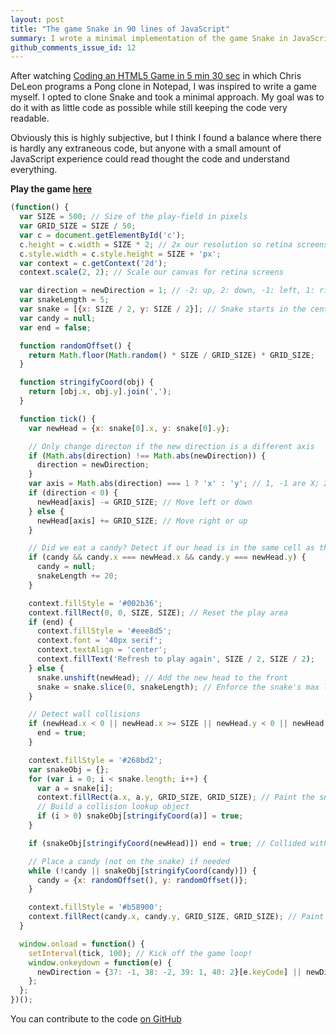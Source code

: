 ```yaml
---
layout: post
title: "The game Snake in 90 lines of JavaScript"
summary: I wrote a minimal implementation of the game Snake in JavaScript
github_comments_issue_id: 12
---
```


After watching [Coding an HTML5 Game in 5 min 30
sec](https://www.youtube.com/watch?v=KoWqdEACyLI) in which Chris DeLeon
programs a Pong clone in Notepad, I was inspired to write a game myself.
I opted to clone Snake and took a minimal approach. My goal was to do it with
as little code as possible while still keeping the code very readable.

Obviously this is highly subjective, but I think I found a balance where there
is hardly any extraneous code, but anyone with a small amount of JavaScript
experience could read thought the code and understand everything.

__Play the game [here](https://rawgit.com/captbaritone/snake.js/master/index.html)__

```javascript
(function() {
  var SIZE = 500; // Size of the play-field in pixels
  var GRID_SIZE = SIZE / 50;
  var c = document.getElementById('c');
  c.height = c.width = SIZE * 2; // 2x our resolution so retina screens look good
  c.style.width = c.style.height = SIZE + 'px';
  var context = c.getContext('2d');
  context.scale(2, 2); // Scale our canvas for retina screens

  var direction = newDirection = 1; // -2: up, 2: down, -1: left, 1: right
  var snakeLength = 5;
  var snake = [{x: SIZE / 2, y: SIZE / 2}]; // Snake starts in the center
  var candy = null;
  var end = false;

  function randomOffset() {
    return Math.floor(Math.random() * SIZE / GRID_SIZE) * GRID_SIZE;
  }

  function stringifyCoord(obj) {
    return [obj.x, obj.y].join(',');
  }

  function tick() {
    var newHead = {x: snake[0].x, y: snake[0].y};

    // Only change directon if the new direction is a different axis
    if (Math.abs(direction) !== Math.abs(newDirection)) {
      direction = newDirection;
    }
    var axis = Math.abs(direction) === 1 ? 'x' : 'y'; // 1, -1 are X; 2, -2 are Y
    if (direction < 0) {
      newHead[axis] -= GRID_SIZE; // Move left or down
    } else {
      newHead[axis] += GRID_SIZE; // Move right or up
    }

    // Did we eat a candy? Detect if our head is in the same cell as the candy
    if (candy && candy.x === newHead.x && candy.y === newHead.y) {
      candy = null;
      snakeLength += 20;
    }

    context.fillStyle = '#002b36';
    context.fillRect(0, 0, SIZE, SIZE); // Reset the play area
    if (end) {
      context.fillStyle = '#eee8d5';
      context.font = '40px serif';
      context.textAlign = 'center';
      context.fillText('Refresh to play again', SIZE / 2, SIZE / 2);
    } else {
      snake.unshift(newHead); // Add the new head to the front
      snake = snake.slice(0, snakeLength); // Enforce the snake's max length
    }

    // Detect wall collisions
    if (newHead.x < 0 || newHead.x >= SIZE || newHead.y < 0 || newHead.y >= SIZE) {
      end = true;
    }

    context.fillStyle = '#268bd2';
    var snakeObj = {};
    for (var i = 0; i < snake.length; i++) {
      var a = snake[i];
      context.fillRect(a.x, a.y, GRID_SIZE, GRID_SIZE); // Paint the snake
      // Build a collision lookup object
      if (i > 0) snakeObj[stringifyCoord(a)] = true;
    }

    if (snakeObj[stringifyCoord(newHead)]) end = true; // Collided with our tail

    // Place a candy (not on the snake) if needed
    while (!candy || snakeObj[stringifyCoord(candy)]) {
      candy = {x: randomOffset(), y: randomOffset()};
    }

    context.fillStyle = '#b58900';
    context.fillRect(candy.x, candy.y, GRID_SIZE, GRID_SIZE); // Paint the candy
  }

  window.onload = function() {
    setInterval(tick, 100); // Kick off the game loop!
    window.onkeydown = function(e) {
      newDirection = {37: -1, 38: -2, 39: 1, 40: 2}[e.keyCode] || newDirection;
    };
  };
})();
```

You can contribute to the code [on GitHub](https://github.com/captbaritone/snake.js)
